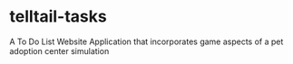 # telltail-tasks
A To Do List Website Application that incorporates game aspects of a pet adoption center simulation
